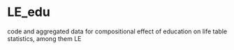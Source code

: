 # LE_edu
code and aggregated data for compositional effect of education on life table statistics, among them LE
